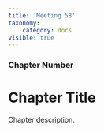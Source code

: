 ```yaml
---
title: 'Meeting 58'
taxonomy:
    category: docs
visible: true
---
```


### Chapter Number

# Chapter Title

Chapter description.